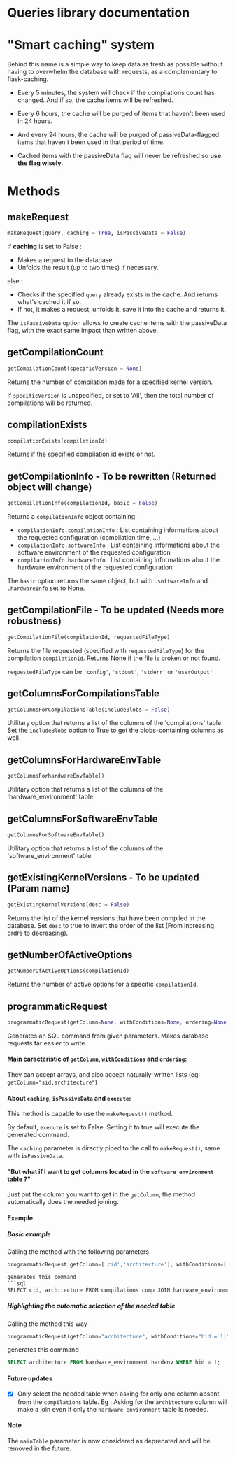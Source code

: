 # Queries library documentation
# "Smart caching" system
Behind this name is a simple way to keep data as fresh as possible without having to overwhelm the database with requests, as a complementary to flask-caching.

+ Every 5 minutes, the system will check if the compilations count has changed. And if so, the cache items will be refreshed.

+ Every 6 hours, the cache will be purged of items that haven't been used in 24 hours.

+ And every 24 hours, the cache will be purged of passiveData-flagged items that haven't been used in that period of time.

+ Cached items with the passiveData flag will never be refreshed so **use the flag wisely.**


# Methods
## makeRequest
```python
makeRequest(query, caching = True, isPassiveData = False)
```

If **caching** is set to False :

+ Makes a request to the database
+ Unfolds the result (up to two times) if necessary.

else :

+ Checks if the specified `query` already exists in the cache. And returns what's cached it if so.
+ If not, it makes a request, unfolds it, save it into the cache and returns it.


The `isPassiveData` option allows to create cache items with the passiveData flag, with the exact same impact than written above.

## getCompilationCount
```python
getCompilationCount(specificVersion = None)
```

Returns the number of compilation made for a specified kernel version.

If `specificVersion` is unspecified, or set to 'All', then the total number of compilations will be returned.

## compilationExists
```python
compilationExists(compilationId)
```

Returns if the specified compilation id exists or not.

## getCompilationInfo - To be rewritten (Returned object will change)
```python
getCompilationInfo(compilationId, basic = False)
```

Returns a `compilationInfo` object containing:
+ `compilationInfo.compilationInfo` : List containing informations about the requested configuration (compilation time, ...)
+ `compilationInfo.softwareInfo` : List containing informations about the software environment of the requested configuration
+ `compilationInfo.hardwareInfo` : List containing informations about the hardware environment of the requested configuration

The `basic` option returns the same object, but with `.softwareInfo` and `.hardwareInfo` set to None.

## getCompilationFile - To be updated (Needs more robustness)
```python
getCompilationFile(compilationId, requestedFileType)
```

Returns the file requested (specified with `requestedFileType`) for the compilation `compilationId`. Returns None if the file is broken or not found.

 `requestedFileType` can be `'config'`, `'stdout'`, `'stderr'` or `'userOutput'`
 
## getColumnsForCompilationsTable
```python
getColumnsForCompilationsTable(includeBlobs = False)
```

Utilitary option that returns a list of the columns of the 'compilations' table.
Set the `includeBlobs` option to True to get the blobs-containing columns as well.

## getColumnsForHardwareEnvTable
```python
getColumnsForhardwareEnvTable()
```

Utilitary option that returns a list of the columns of the 'hardware_environment' table.

## getColumnsForSoftwareEnvTable
```python
getColumnsForSoftwareEnvTable()
```

Utilitary option that returns a list of the columns of the 'software_environment' table.

## getExistingKernelVersions - To be updated (Param name)
```python
getExistingKernelVersions(desc = False)
```

Returns the list of the kernel versions that have been compiled in the database.
Set `desc` to true to invert the order of the list (From increasing ordre to decreasing).

## getNumberOfActiveOptions
```python
getNumberOfActiveOptions(compilationId)
```

Returns the number of active options for a specific `compilationId`.


## programmaticRequest
```python
programmaticRequest(getColumn=None, withConditions=None, ordering=None, limit:int=None, offset:int=None, mainTable='compilations comp',isPassiveData = False, useORConditionalOperator = False, caching=True, execute=False))
```

Generates an SQL command from given parameters. Makes database requests far easier to write.

#### Main caracteristic of `getColumn`, `withConditions` and `ordering`:
They can accept arrays, and  also accept naturally-written lists (eg: `getColumn="sid,architecture"`)

#### About `caching`, `isPassiveData` and `execute`:
This method is capable to use the `makeRequest()` method.

By default, `execute` is set to False. Setting it to true will execute the generated command. 

The `caching` parameter is directly piped to the call to `makeRequest()`, same with `isPassiveData`.

#### "But what if I want to get columns located in the `software_environment` table ?"
Just put the column you want to get in the `getColumn`, the method automatically does the needed joining.

#### Example
##### Basic example
Calling the method with the following parameters
```python
programmaticRequest getColumn=['cid','architecture'], withConditions=['cid > 100000','cid < 100010'])```

generates this command
```sql
SELECT cid, architecture FROM compilations comp JOIN hardware_environment hardenv ON comp.hid = hardenv.hid WHERE cid > 100000 AND cid <100010;
```

##### Highlighting the automatic selection of the needed table

Calling the method this way
```python
programmaticRequest(getColumn="architecture", withConditions="hid = 1)"
```

generates this command
```sql
SELECT architecture FROM hardware_environment hardenv WHERE hid = 1;
```

#### Future updates
- [x] Only select the needed table when asking for only one column absent from the `compilations` table. Eg : Asking for the `architecture` column will make a join even if only the `hardware_environment` table is needed.


#### Note 
The `mainTable` parameter is now considered as deprecated and will be removed in the future.
